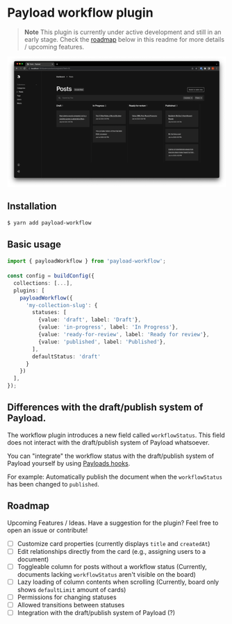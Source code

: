# Payload workflow plugin
> **Note**
> This plugin is currently under active development and still in an early stage.
> Check the [roadmap](#roadmap) below in this readme for more details / upcoming features.

![Preview Image](./preview.png)

## Installation
```shell
$ yarn add payload-workflow
```

## Basic usage
```typescript
import { payloadWorkflow } from 'payload-workflow';

const config = buildConfig({
  collections: [...],
  plugins: [
    payloadWorkflow({
      'my-collection-slug': {
        statuses: [
          {value: 'draft', label: 'Draft'},
          {value: 'in-progress', label: 'In Progress'},
          {value: 'ready-for-review', label: 'Ready for review'},
          {value: 'published', label: 'Published'},
        ],
        defaultStatus: 'draft'
      }
    })
  ],
});
```

## Differences with the draft/publish system of Payload.
The workflow plugin introduces a new field called `workflowStatus`. This field does not interact with the draft/publish system of Payload whatsoever.

You can "integrate" the workflow status with the draft/publish system of Payload yourself by using [Payloads hooks](https://payloadcms.com/docs/hooks/overview).

For example: Automatically publish the document when the `workflowStatus` has been changed to `published`.

<h2 id="roadmap">Roadmap</h3>
Upcoming Features / Ideas. Have a suggestion for the plugin? Feel free to open an issue or contribute!

- [ ] Customize card properties (currently displays `title` and `createdAt`)
- [ ] Edit relationships directly from the card (e.g., assigning users to a document)
- [ ] Toggleable column for posts without a workflow status (Currently, documents lacking `workflowStatus` aren't visible on the board)
- [ ] Lazy loading of column contents when scrolling (Currently, board only shows `defaultLimit` amount of cards)
- [ ] Permissions for changing statuses
- [ ] Allowed transitions between statuses
- [ ] Integration with the draft/publish system of Payload (?)